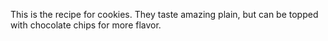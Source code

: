 This is the recipe for cookies. They taste amazing plain, but can be topped with chocolate chips for more flavor.